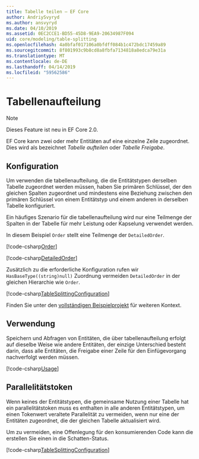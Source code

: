 ```yaml
---
title: Tabelle teilen – EF Core
author: AndriySvyryd
ms.author: ansvyryd
ms.date: 04/10/2019
ms.assetid: 0EC2CCE1-BD55-45D8-9EA9-20634987F094
uid: core/modeling/table-splitting
ms.openlocfilehash: 4a0bfaf017106a0bfdff084b1c472bdc17459a89
ms.sourcegitcommit: 8f801993c9b8cd8a8fbfa7134818a8edca79e31a
ms.translationtype: MT
ms.contentlocale: de-DE
ms.lasthandoff: 04/14/2019
ms.locfileid: "59562586"
---
```

# <a name="table-splitting"></a>Tabellenaufteilung

>[!NOTE]
> Dieses Feature ist neu in EF Core 2.0.

EF Core kann zwei oder mehr Entitäten auf eine einzelne Zeile zugeordnet. Dies wird als bezeichnet _Tabelle aufteilen_ oder _Tabelle Freigabe_.

## <a name="configuration"></a>Konfiguration

Um verwenden die tabellenaufteilung, die die Entitätstypen derselben Tabelle zugeordnet werden müssen, haben Sie primären Schlüssel, der den gleichen Spalten zugeordnet und mindestens eine Beziehung zwischen den primären Schlüssel von einem Entitätstyp und einem anderen in derselben Tabelle konfiguriert.

Ein häufiges Szenario für die tabellenaufteilung wird nur eine Teilmenge der Spalten in der Tabelle für mehr Leistung oder Kapselung verwendet werden.

In diesem Beispiel `Order` stellt eine Teilmenge der `DetailedOrder`.

[!code-csharp[Order](../../../samples/core/Modeling/TableSplitting/Order.cs?name=Order)]

[!code-csharp[DetailedOrder](../../../samples/core/Modeling/TableSplitting/DetailedOrder.cs?name=DetailedOrder)]

Zusätzlich zu die erforderliche Konfiguration rufen wir `HasBaseType((string)null)` Zuordnung vermeiden `DetailedOrder` in der gleichen Hierarchie wie `Order`.

[!code-csharp[TableSplittingConfiguration](../../../samples/core/Modeling/TableSplitting/TableSplittingContext.cs?name=TableSplitting&highlight=3)]

Finden Sie unter den [vollständigen Beispielprojekt](https://github.com/aspnet/EntityFramework.Docs/tree/master/samples/core/Modeling/TableSplitting) für weiteren Kontext.

## <a name="usage"></a>Verwendung

Speichern und Abfragen von Entitäten, die über tabellenaufteilung erfolgt auf dieselbe Weise wie andere Entitäten, der einzige Unterschied besteht darin, dass alle Entitäten, die Freigabe einer Zeile für den Einfügevorgang nachverfolgt werden müssen.

[!code-csharp[Usage](../../../samples/core/Modeling/TableSplitting/Program.cs?name=Usage)]

## <a name="concurrency-tokens"></a>Parallelitätstoken

Wenn keines der Entitätstypen, die gemeinsame Nutzung einer Tabelle hat ein parallelitätstoken muss es enthalten in alle anderen Entitätstypen, um einen Tokenwert veraltete Parallelität zu vermeiden, wenn nur eine der Entitäten zugeordnet, die der gleichen Tabelle aktualisiert wird.

Um zu vermeiden, eine Offenlegung für den konsumierenden Code kann die erstellen Sie einen in die Schatten-Status.

[!code-csharp[TableSplittingConfiguration](../../../samples/core/Modeling/TableSplitting/TableSplittingContext.cs?name=ConcurrencyToken&highlight=2)]